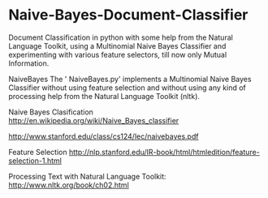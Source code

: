 Naive-Bayes-Document-Classifier
===============================

Document Classification in python with some help from the Natural Language Toolkit, using a Multinomial Naive Bayes Classifier and experimenting with various feature selectors, till now only Mutual Information.

 NaiveBayes
 The ' NaiveBayes.py' implements a Multinomial Naive Bayes Classifier without using feature selection and without using 
 any kind of processing help from the Natural Language Toolkit (nltk).
 
 Naive Bayes Clasification
 http://en.wikipedia.org/wiki/Naive_Bayes_classifier
 
 http://www.stanford.edu/class/cs124/lec/naivebayes.pdf
 
 Feature Selection
 http://nlp.stanford.edu/IR-book/html/htmledition/feature-selection-1.html
 
 Processing Text with Natural Language Toolkit:
 http://www.nltk.org/book/ch02.html
 
 
 
 
 
 
